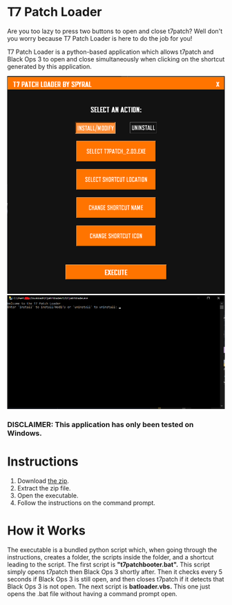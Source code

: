 # T7 Patch Loader
Are you too lazy to press two buttons to open and close t7patch? Well don't you worry because T7 Patch Loader is here to do the job for you!

T7 Patch Loader is a python-based application which allows t7patch and Black Ops 3 to open and close simultaneously when clicking on the shortcut generated by this application.

![s1](/guiscreenshot.png) ![s2](/noguiscreenshot.png)

### DISCLAIMER: This application has only been tested on Windows.

# Instructions
1. Download [the zip](https://github.com/notspyral/t7patchloader/releases/tag/Current).
2. Extract the zip file.
3. Open the executable.
4. Follow the instructions on the command prompt.

# How it Works

The executable is a bundled python script which, when going through the instructions, creates a folder, the scripts inside the folder, and a shortcut leading to the script. The first script is **"t7patchbooter.bat".** This script simply opens t7patch then Black Ops 3 shortly after. Then it checks every 5 seconds if Black Ops 3 is still open, and then closes t7patch if it detects that Black Ops 3 is not open. The next script is **batloader.vbs.** This one just opens the .bat file without having a command prompt open.
